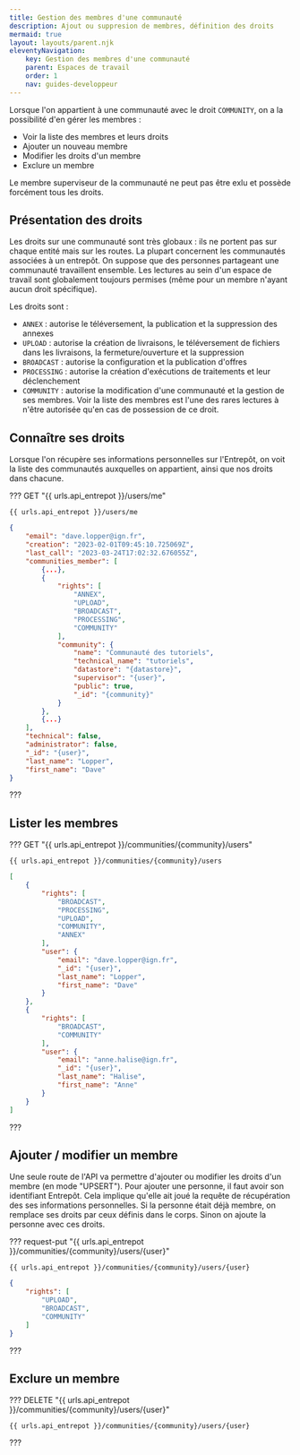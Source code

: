 ```yaml
---
title: Gestion des membres d'une communauté
description: Ajout ou suppresion de membres, définition des droits
mermaid: true
layout: layouts/parent.njk
eleventyNavigation:
    key: Gestion des membres d'une communauté
    parent: Espaces de travail
    order: 1
    nav: guides-developpeur
---
```



Lorsque l'on appartient à une communauté avec le droit `COMMUNITY`, on a la possibilité d'en gérer les membres :

- Voir la liste des membres et leurs droits
- Ajouter un nouveau membre
- Modifier les droits d'un membre
- Exclure un membre

Le membre superviseur de la communauté ne peut pas être exlu et possède forcément tous les droits.

## Présentation des droits

Les droits sur une communauté sont très globaux : ils ne portent pas sur chaque entité mais sur les routes. La plupart concernent les communautés associées à un entrepôt. On suppose que des personnes partageant une communauté travaillent ensemble. Les lectures au sein d'un espace de travail sont globalement toujours permises (même pour un membre n'ayant aucun droit spécifique).

Les droits sont :

- `ANNEX` : autorise le téléversement, la publication et la suppression des annexes
- `UPLOAD` : autorise la création de livraisons, le téléversement de fichiers dans les livraisons, la fermeture/ouverture et la suppression
- `BROADCAST` : autorise la configuration et la publication d'offres
- `PROCESSING` : autorise la création d'exécutions de traitements et leur déclenchement
- `COMMUNITY` : autorise la modification d'une communauté et la gestion de ses membres. Voir la liste des membres est l'une des rares lectures à n'être autorisée qu'en cas de possession de ce droit.

## Connaître ses droits

Lorsque l'on récupère ses informations personnelles sur l'Entrepôt, on voit la liste des communautés auxquelles on appartient, ainsi que nos droits dans chacune.


??? GET "{{ urls.api_entrepot }}/users/me"

``` title="Contenu" 
{{ urls.api_entrepot }}/users/me
```

``` json
{
    "email": "dave.lopper@ign.fr",
    "creation": "2023-02-01T09:45:10.725069Z",
    "last_call": "2023-03-24T17:02:32.676055Z",
    "communities_member": [
        {...},
        {
            "rights": [
                "ANNEX",
                "UPLOAD",
                "BROADCAST",
                "PROCESSING",
                "COMMUNITY"
            ],
            "community": {
                "name": "Communauté des tutoriels",
                "technical_name": "tutoriels",
                "datastore": "{datastore}",
                "supervisor": "{user}",
                "public": true,
                "_id": "{community}"
            }
        },
        {...}
    ],
    "technical": false,
    "administrator": false,
    "_id": "{user}",
    "last_name": "Lopper",
    "first_name": "Dave"
}
```
???
<br>

## Lister les membres


??? GET "{{ urls.api_entrepot }}/communities/{community}/users"

``` title="Contenu" 
{{ urls.api_entrepot }}/communities/{community}/users
```

``` json
[
    {
        "rights": [
            "BROADCAST",
            "PROCESSING",
            "UPLOAD",
            "COMMUNITY",
            "ANNEX"
        ],
        "user": {
            "email": "dave.lopper@ign.fr",
            "_id": "{user}",
            "last_name": "Lopper",
            "first_name": "Dave"
        }
    },
    {
        "rights": [
            "BROADCAST",
            "COMMUNITY"
        ],
        "user": {
            "email": "anne.halise@ign.fr",
            "_id": "{user}",
            "last_name": "Halise",
            "first_name": "Anne"
        }
    }
]
```
???
<br>

## Ajouter / modifier un membre

Une seule route de l'API va permettre d'ajouter ou modifier les droits d'un membre (en mode "UPSERT"). Pour ajouter une personne, il faut avoir son identifiant Entrepôt. Cela implique qu'elle ait joué la requête de récupération des ses informations personnelles. Si la personne était déjà membre, on remplace ses droits par ceux définis dans le corps. Sinon on ajoute la personne avec ces droits.

??? request-put "{{ urls.api_entrepot }}/communities/{community}/users/{user}"

``` title="Contenu" 
{{ urls.api_entrepot }}/communities/{community}/users/{user}
```

```json
{
    "rights": [
        "UPLOAD",
        "BROADCAST",
        "COMMUNITY"
    ]
}
```
???
<br>

## Exclure un membre

??? DELETE "{{ urls.api_entrepot }}/communities/{community}/users/{user}"

``` title="Contenu" 
{{ urls.api_entrepot }}/communities/{community}/users/{user}
```

???
<br>
